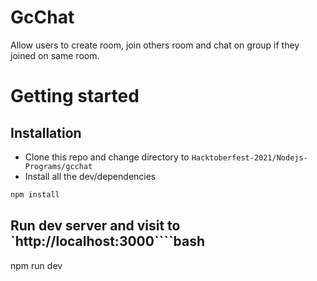 # GcChat
Allow users to create room, join others room and chat on group if they joined on same room.

# Getting started
## Installation
* Clone this repo and change directory to `Hacktoberfest-2021/Nodejs-Programs/gcchat`
* Install all the dev/dependencies
```bash
npm install
```

## Run dev server and visit to `http://localhost:3000````bash
npm run dev
```
